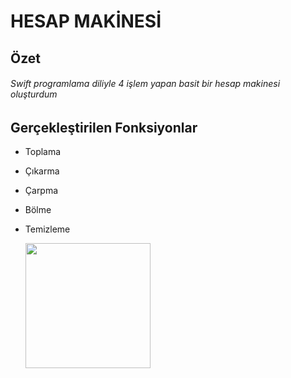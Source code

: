 # HESAP MAKİNESİ
## Özet 
###### Swift programlama diliyle 4 işlem yapan basit bir hesap makinesi oluşturdum
## Gerçekleştirilen Fonksiyonlar
- Toplama
- Çıkarma
- Çarpma
- Bölme
- Temizleme

  <img src="https://github.com/furkanerrn/Hesap_Makinesi/assets/63072856/a8e21681-c976-4c51-b8b7-43c1104a8280)" width="200">



